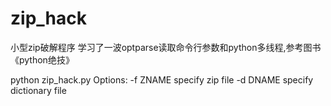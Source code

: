 # zip_hack
小型zip破解程序
学习了一波optparse读取命令行参数和python多线程,参考图书《python绝技》

python zip_hack.py
Options:
  -f ZNAME    specify zip file
  -d DNAME    specify dictionary file
